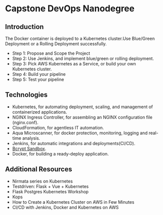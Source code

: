# Capstone DevOps Nanodegree

## Introduction

The Docker container is deployed to a Kubernetes cluster.Use Blue/Green Deployment or a Rolling Deployment successfully.
* Step 1: Propose and Scope the Project
* Step 2: Use Jenkins, and implement blue/green or rolling deployment.
* Step 3: Pick AWS Kubernetes as a Service, or build your own Kubernetes cluster.
* Step 4: Build your pipeline
* Step 5: Test your pipeline

## Technologies

* Kubernetes, for automating deployment, scaling, and management of containerized applications.
* NGINX Ingress Controller, for assembling an NGINX configuration file (nginx.conf).
* CloudFormation, for agentless IT automation.
* Aqua Microscanner, for docker protection, monitoring, logging and real-time analysis.
* Jenkins, for automatic integrations and deployments(CI/CD).
* [Bcrypt Sandbox](https://github.com/felladrin/bcrypt-sandbox).
* Docker, for building a ready-deploy application.


## Additional Resources

* Nirmata series on Kubernetes
* Testdriven: Flask + Vue + Kubernetes
* Flask Postgres Kubernetes Workshop
* Kops
* How to Create a Kubernetes Cluster on AWS in Few Minutes 
* CI/CD with Jenkins, Docker and Kubernetes on AWS
